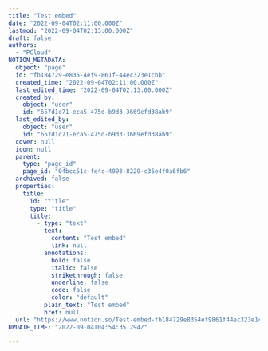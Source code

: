 ```yaml
---
title: "Test embed"
date: "2022-09-04T02:11:00.000Z"
lastmod: "2022-09-04T02:13:00.000Z"
draft: false
authors:
  - "PCloud"
NOTION_METADATA:
  object: "page"
  id: "fb184729-e835-4ef9-861f-44ec323e1cbb"
  created_time: "2022-09-04T02:11:00.000Z"
  last_edited_time: "2022-09-04T02:13:00.000Z"
  created_by:
    object: "user"
    id: "657d1c71-eca5-475d-b9d3-3669efd38ab9"
  last_edited_by:
    object: "user"
    id: "657d1c71-eca5-475d-b9d3-3669efd38ab9"
  cover: null
  icon: null
  parent:
    type: "page_id"
    page_id: "04bcc51c-fe4c-4993-8229-c35e4f0a6fb6"
  archived: false
  properties:
    title:
      id: "title"
      type: "title"
      title:
        - type: "text"
          text:
            content: "Test embed"
            link: null
          annotations:
            bold: false
            italic: false
            strikethrough: false
            underline: false
            code: false
            color: "default"
          plain_text: "Test embed"
          href: null
  url: "https://www.notion.so/Test-embed-fb184729e8354ef9861f44ec323e1cbb"
UPDATE_TIME: "2022-09-04T04:54:35.294Z"

---
```

<link rel="stylesheet" href="https://cdn.jsdelivr.net/npm/katex@0.16.2/dist/katex.min.css" integrity="sha384-bYdxxUwYipFNohQlHt0bjN/LCpueqWz13HufFEV1SUatKs1cm4L6fFgCi1jT643X" crossorigin="anonymous">

